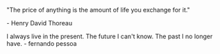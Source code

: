 ---
---
"The price of anything is the amount of life you exchange for it."

\- Henry David Thoreau

I always live in the present. The future I can't know. The past I no longer have. - fernando pessoa
